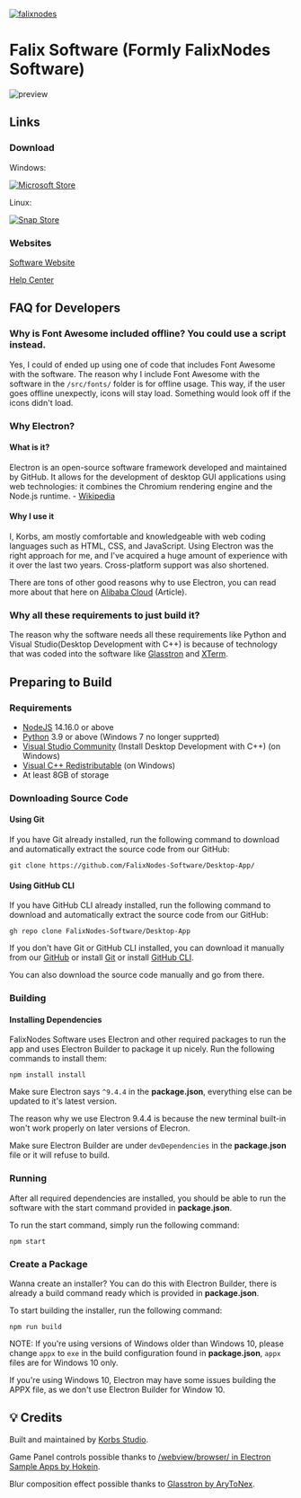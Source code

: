 [![falixnodes](https://snapcraft.io/falixnodes/badge.svg)](https://snapcraft.io/falixnodes)

# Falix Software (Formly FalixNodes Software)
![preview](https://i.imgur.com/eTVgn6E.png)

## Links
### Download
Windows:

[![Microsoft Store](https://i.imgur.com/vh5hmVa.png)](https://www.microsoft.com/en-us/p/falixnodes-software/9p5mmnfs825p)

Linux:

[![Snap Store](https://raw.githubusercontent.com/snapcore/snap-store-badges/master/EN/%5BEN%5D-snap-store-black-uneditable.png)](https://snapcraft.io/falixnodes)

### Websites
[Software Website](https://software.falixnodes.net)

[Help Center](https://help.falixnodes.net/falix/software)


## FAQ for Developers
### Why is Font Awesome included offline? You could use a script instead.
Yes, I could of ended up using one of code that includes Font Awesome with the software. The reason why I include Font Awesome with the software in the `/src/fonts/` folder is for offline usage. This way, if the user goes offline unexpectly, icons will stay load. Something would look off if the icons didn't load.

### Why Electron?
#### What is it?
Electron is an open-source software framework developed and maintained by GitHub. It allows for the development of desktop GUI applications using web technologies: it combines the Chromium rendering engine and the Node.js runtime. - [Wikipedia](https://en.wikipedia.org/wiki/Electron_(software_framework))

#### Why I use it
I, Korbs, am mostly comfortable and knowledgeable  with web coding languages such as HTML, CSS, and JavaScript. Using Electron was the right approach for me, and I've acquired a huge amount of experience with it over the last two years. Cross-platform support was also shortened.

There are tons of other good reasons why to use Electron, you can read more about that here on [Alibaba Cloud](https://www.alibabacloud.com/blog/what-is-electronjs-and-why-should-you-use-it_581971) (Article).

### Why all these requirements to just build it?
The reason why the software needs all these requirements like Python and Visual Studio(Desktop Development with C++) is because of technology that was coded into the software like [Glasstron](https://www.npmjs.com/package/glasstron) and [XTerm](https://xtermjs.org/).

## Preparing to Build
### Requirements
 - [NodeJS](https://nodejs.org/en/) 14.16.0 or above
 - [Python](https://www.python.org/) 3.9 or above (Windows 7 no longer supprted)
 - [Visual Studio Community](https://visualstudio.microsoft.com/) (Install Desktop Development with C++) (on Windows)
 - [Visual C++ Redistributable](https://support.microsoft.com/en-us/topic/the-latest-supported-visual-c-downloads-2647da03-1eea-4433-9aff-95f26a218cc0) (on Windows)
 - At least 8GB of storage

### Downloading Source Code
#### Using Git
If you have Git already installed, run the following command to download and automatically extract the source code from our GitHub:
```
git clone https://github.com/FalixNodes-Software/Desktop-App/
```

#### Using GitHub CLI
If you have GitHub CLI already installed, run the following command to download and automatically extract the source code from our GitHub:
```
gh repo clone FalixNodes-Software/Desktop-App
```

If you don't have Git or GitHub CLI installed, you can download it manually from our [GitHub](https://github.com/FalixNodes-Software/Desktop-App/) or install [Git](https://git-scm.com/) or install [GitHub CLI](https://cli.github.com/).

You can also download the source code manually and go from there.

### Building
#### Installing Dependencies
FalixNodes Software uses Electron and other required packages to run the app and uses Electron Builder to package it up nicely. Run the following commands to install them:
```
npm install install
```

Make sure Electron says `^9.4.4` in the __package.json__, everything else can be updated to it's latest version.

The reason why we use Electron 9.4.4 is because the new terminal built-in won't work properly on later versions of Elecron.

Make sure Electron Builder are under `devDependencies` in the __package.json__ file or it will refuse to build.

### Running
After all required dependencies are installed, you should be able to run the software with the start command provided in __package.json__.

To run the start command, simply run the following command:
```
npm start
```

### Create a Package
Wanna create an installer? You can do this with Electron Builder, there is already a build command ready which is provided in __package.json__.

To start building the installer, run the following command: 
```
npm run build
```

NOTE: If you're using versions of Windows older than Windows 10, please change `appx` to `exe` in the build configuration found in __package.json__, `appx` files are for Windows 10 only.

If you're using Windows 10, Electron may have some issues building the APPX file, as we don't use Electron Builder for Window 10.

## 💡 Credits
Built and maintained by [Korbs Studio](https://github.com/KorbsStudio).

Game Panel controls possible thanks to [/webview/browser/ in Electron Sample Apps by Hokein](https://github.com/hokein/electron-sample-apps/tree/master/webview/browser).

Blur composition effect possible thanks to [Glasstron by AryToNex](https://github.com/AryToNeX/Glasstron).
